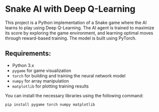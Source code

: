 # Snake AI with Deep Q-Learning

This project is a Python implementation of a Snake game where the AI learns to play using Deep Q-Learning. The AI agent is trained to maximize its score by exploring the game environment, and learning optimal moves through reward-based training. The model is built using PyTorch.

## Requirements:
- Python 3.x
- `pygame` for game visualization
- `torch` for building and training the neural network model
- `numpy` for array manipulation
- `matplotlib` for plotting training results

You can install the necessary libraries using the following command:

```bash
pip install pygame torch numpy matplotlib
